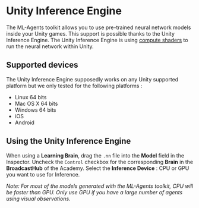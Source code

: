 # Unity Inference Engine

The ML-Agents toolkit allows you to use pre-trained neural network models
inside your Unity games. This support is possible thanks to the Unity Inference
Engine. The Unity Inference Engine is using 
[compute shaders](https://docs.unity3d.com/Manual/class-ComputeShader.html) 
to run the neural network within Unity. 

## Supported devices

The Unity Inference Engine supposedly works on any Unity supported platform
but we only tested for the following platforms :

* Linux 64 bits
* Mac OS X 64 bits
* Windows 64 bits
* iOS
* Android

## Using the Unity Inference Engine

When using a **Learning Brain**, drag the `.nn` file into the **Model** field 
in the Inspector. 
Uncheck the `Control` checkbox for the corresponding **Brain** in the 
**BroadcastHub** of the Academy.
Select the **Inference Device** : CPU or GPU you want to use for Inference.

_Note: For most of the models generated with the ML-Agents toolkit, CPU will be faster than GPU. Only use GPU if you have a large number of agents using visual observations._
